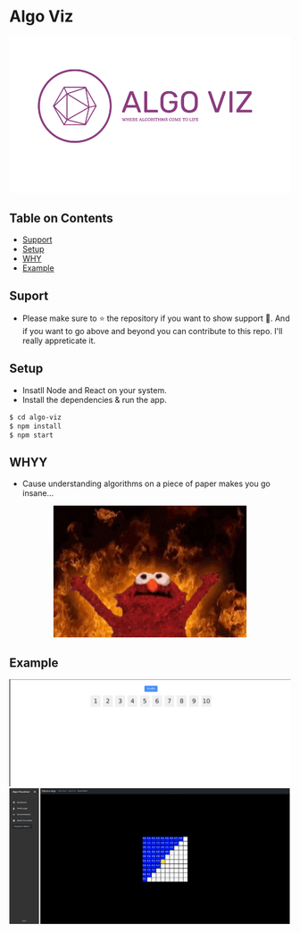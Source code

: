 # Algo Viz
![LOGO](https://github.com/namansharma18899/algo-visualizer/blob/main/assets/logo-color.png)

## Table on Contents
- [Support](#suport)
- [Setup](#setup)
- [WHY](#whyy)
- [Example](#example)

## Suport

- Please make sure to ⭐ the repository if you want to show support 💌. And if you want to go above and beyond you can contribute to this repo. I'll really appreticate it.

## Setup

- Insatll Node and React on your system.
- Install the dependencies & run the app.

```
$ cd algo-viz
$ npm install
$ npm start
```
## WHYY
- Cause understanding algorithms on a piece of paper makes you go insane...

<p align="center">
<img src="https://github.com/namansharma18899/algo-visualizer/blob/main/assets/giphy.gif">
</p>

## Example
![Durstenfeld shuffle](https://github.com/namansharma18899/algo-visualizer/blob/main/assets/shuffle.png)
![Dijkstra](https://github.com/namansharma18899/algo-visualizer/blob/main/assets/grid.png)
